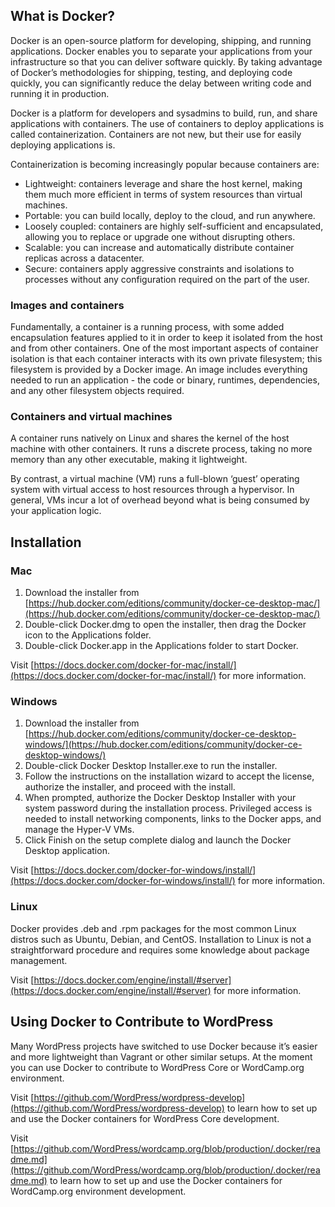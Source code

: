 

## What is Docker?

Docker is an open-source platform for developing, shipping, and running applications. Docker enables you to separate your applications from your infrastructure so that you can deliver software quickly. By taking advantage of Docker’s methodologies for shipping, testing, and deploying code quickly, you can significantly reduce the delay between writing code and running it in production.

Docker is a platform for developers and sysadmins to build, run, and share applications with containers. The use of containers to deploy applications is called containerization. Containers are not new, but their use for easily deploying applications is.

Containerization is becoming increasingly popular because containers are:



*   Lightweight: containers leverage and share the host kernel, making them much more efficient in terms of system resources than virtual machines.
*   Portable: you can build locally, deploy to the cloud, and run anywhere.
*   Loosely coupled: containers are highly self-sufficient and encapsulated, allowing you to replace or upgrade one without disrupting others.
*   Scalable: you can increase and automatically distribute container replicas across a datacenter.
*   Secure: containers apply aggressive constraints and isolations to processes without any configuration required on the part of the user.


### Images and containers

Fundamentally, a container is a running process, with some added encapsulation features applied to it in order to keep it isolated from the host and from other containers. One of the most important aspects of container isolation is that each container interacts with its own private filesystem; this filesystem is provided by a Docker image. An image includes everything needed to run an application - the code or binary, runtimes, dependencies, and any other filesystem objects required.


### Containers and virtual machines

A container runs natively on Linux and shares the kernel of the host machine with other containers. It runs a discrete process, taking no more memory than any other executable, making it lightweight.

By contrast, a virtual machine (VM) runs a full-blown ‘guest’ operating system with virtual access to host resources through a hypervisor. In general, VMs incur a lot of overhead beyond what is being consumed by your application logic.


## Installation


### Mac



1. Download the installer from [https://hub.docker.com/editions/community/docker-ce-desktop-mac/](https://hub.docker.com/editions/community/docker-ce-desktop-mac/)
2. Double-click Docker.dmg to open the installer, then drag the Docker icon to the Applications folder.
3. Double-click Docker.app in the Applications folder to start Docker. 

Visit [https://docs.docker.com/docker-for-mac/install/](https://docs.docker.com/docker-for-mac/install/) for more information.


### Windows



1. Download the installer from [https://hub.docker.com/editions/community/docker-ce-desktop-windows/](https://hub.docker.com/editions/community/docker-ce-desktop-windows/)
2. Double-click Docker Desktop Installer.exe to run the installer.
3. Follow the instructions on the installation wizard to accept the license, authorize the installer, and proceed with the install.
4. When prompted, authorize the Docker Desktop Installer with your system password during the installation process. Privileged access is needed to install networking components, links to the Docker apps, and manage the Hyper-V VMs.
5. Click Finish on the setup complete dialog and launch the Docker Desktop application.

Visit [https://docs.docker.com/docker-for-windows/install/](https://docs.docker.com/docker-for-windows/install/) for more information.


### Linux

Docker provides .deb and .rpm packages for the most common Linux distros such as Ubuntu, Debian, and CentOS. Installation to Linux is not a straightforward procedure and requires some knowledge about package management.

Visit [https://docs.docker.com/engine/install/#server](https://docs.docker.com/engine/install/#server) for more information.


## Using Docker to Contribute to WordPress

Many WordPress projects have switched to use Docker because it’s easier and more lightweight than Vagrant or other similar setups. At the moment you can use Docker to contribute to WordPress Core or WordCamp.org environment.

Visit [https://github.com/WordPress/wordpress-develop](https://github.com/WordPress/wordpress-develop) to learn how to set up and use the Docker containers for WordPress Core development.

Visit [https://github.com/WordPress/wordcamp.org/blob/production/.docker/readme.md](https://github.com/WordPress/wordcamp.org/blob/production/.docker/readme.md) to learn how to set up and use the Docker containers for WordCamp.org environment development.
